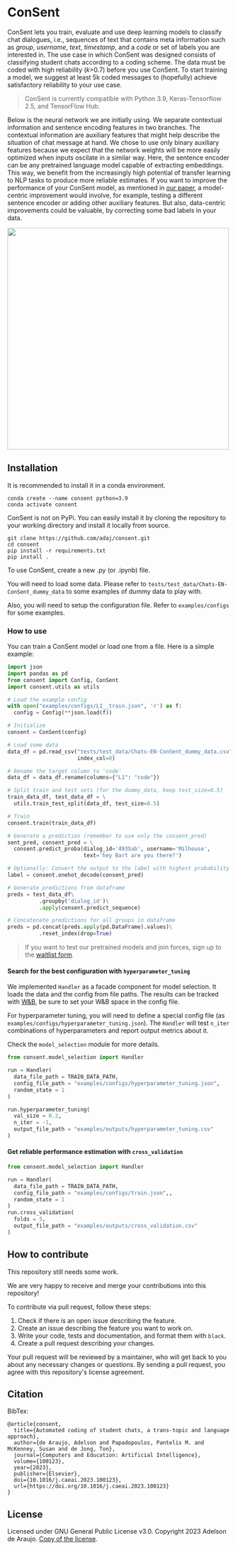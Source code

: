 # ConSent

ConSent lets you train, evaluate and use deep learning models to classify chat dialogues, i.e., sequences of text that contains meta information such as *group*, *username*, *text*, *timestamp*, and a *code* or set of labels you are interested in. The use case in which ConSent was designed consists of classifying student chats according to a coding scheme. The data must be coded with high reliability (*k*>0.7) before you use ConSent. To start training a model, we suggest at least 5k coded messages to (hopefully) achieve satisfactory reliability to your use case.

 > ConSent is currently compatible with Python 3.9, Keras-Tensorflow 2.5, and TensorFlow Hub.

Below is the neural network we are initially using. We separate contextual information and sentence encoding features in two branches. The contextual information are auxiliary features that might help describe the situation of chat message at hand. We chose to use only binary auxiliary features because we expect that the network weights will be more easily optimized when inputs oscilate in a similar way. Here, the sentence encoder can be any pretrained language model capable of extracting embeddings. This way, we benefit from the increasingly high potential of transfer learning to NLP tasks to produce more reliable estimates. If you want to improve the performance of your ConSent model, as mentioned in [our paper](https://doi.org/10.1016/j.caeai.2023.100123), a model-centric improvement would involve, for example, testing a different sentence encoder or adding other auxiliary features. But also, data-centric improvements could be valuable, by correcting some bad labels in your data.

<img src="https://drive.google.com/uc?id=1HgqJrSufGw7m7CftNmvA8vFLT1BXQR0v" width="500">


## Installation

It is recommended to install it in a conda environment.
```
conda create --name consent python=3.9
conda activate consent
```

ConSent is not on PyPi. You can easily install it by cloning the repository to your working directory and install it locally from source.
```
git clone https://github.com/adaj/consent.git
cd consent
pip install -r requirements.txt 
pip install .
```

To use ConSent, create a new .py (or .ipynb) file.

You will need to load some data. Please refer to `tests/test_data/Chats-EN-ConSent_dummy_data` to some examples of dummy data to play with.

Also, you will need to setup the configuration file. Refer to `examples/configs` for some examples.


### How to use

You can train a ConSent model or load one from a file. Here is a simple example:
```python
import json
import pandas as pd
from consent import Config, ConSent
import consent.utils as utils

# Load the example config
with open("examples/configs/L1__train.json", 'r') as f:
  config = Config(**json.load(f))

# Initialize
consent = ConSent(config)

# Load some data
data_df = pd.read_csv("tests/test_data/Chats-EN-ConSent_dummy_data.csv", 
                      index_col=0)

# Rename the target column to 'code'
data_df = data_df.rename(columns={"L1": "code"})

# Split train and test sets (for the dummy_data, keep test_size=0.5)
train_data_df, test_data_df = \
  utils.train_test_split(data_df, test_size=0.5)

# Train
consent.train(train_data_df)

# Generate a prediction (remember to use only the consent_pred)
sent_pred, consent_pred = \
  consent.predict_proba(dialog_id='4935ab', username='Milhouse', 
                        text='hey Bart are you there?')

# Optionally: Convert the output to the label with highest probability 
label = consent.onehot_decode(consent_pred)

# Generate predictions from dataframe
preds = test_data_df\
          .groupby('dialog_id')\
          .apply(consent.predict_sequence)

# Concatenate predictions for all groups in dataframe
preds = pd.concat(preds.apply(pd.DataFrame).values)\
          .reset_index(drop=True)
```

> If you want to test our pretrained models and join forces, sign up to the [waitlist form](https://forms.gle/CrvMb1Qz4A34BZTy9). 

#### Search for the best configuration with `hyperparameter_tuning`

We implemented `Handler` as a facade component for model selection. It loads the data and the config from file paths. The results can be tracked with [W&B](https://wandb.ai/site), be sure to set your W&B space in the config file.

For hyperparameter tuning, you will need to define a special config file (as `examples/configs/hyperparameter_tuning.json`). The `Handler` will test `n_iter` combinations of hyperparameters and report output metrics about it. 

Check the `model_selection` module for more details. 

```python
from consent.model_selection import Handler

run = Handler(
  data_file_path = TRAIN_DATA_PATH,
  config_file_path = "examples/configs/hyperparameter_tuning.json",
  random_state = 1
)

run.hyperparameter_tuning(
  val_size = 0.2,
  n_iter = -1,
  output_file_path = "examples/outputs/hyperparameter_tuning.csv"
) 
```


#### Get reliable performance estimation with `cross_validation`

```python
from consent.model_selection import Handler

run = Handler(
  data_file_path = TRAIN_DATA_PATH,
  config_file_path = "examples/configs/train.json",,
  random_state = 1
)
run.cross_validation(
  folds = 5,
  output_file_path = "examples/outputs/cross_validation.csv"
)
```


## How to contribute

This repository still needs some work.

We are very happy to receive and merge your contributions into this repository!

To contribute via pull request, follow these steps:

1.  Check if there is an open issue describing the feature.
2.  Create an issue describing the feature you want to work on.
3.  Write your code, tests and documentation, and format them with `black`.
4.  Create a pull request describing your changes.

Your pull request will be reviewed by a maintainer, who will get back to you about any necessary changes or questions. By sending a pull request, you agree with this repository's license agreement.

## Citation

BibTex:
```
@article{consent,
  title={Automated coding of student chats, a trans-topic and language approach},
  author={de Araujo, Adelson and Papadopoulos, Pantelis M. and McKenney, Susan and de Jong, Ton},
  journal={Computers and Education: Artificial Intelligence},
  volume={100123},
  year={2023},
  publisher={Elsevier},
  doi={10.1016/j.caeai.2023.100123},
  url={https://doi.org/10.1016/j.caeai.2023.100123}
}
```

## License

Licensed under GNU General Public License v3.0. Copyright 2023 Adelson de Araujo. [Copy of the license](https://github.com/adaj/consent/blob/master/LICENSE.md).

